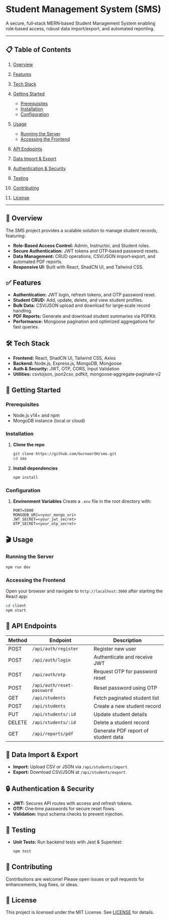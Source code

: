 # Student Management System (SMS)

A secure, full‑stack MERN‑based Student Management System enabling role‑based access, robust data import/export, and automated reporting.

---

## 📋 Table of Contents

1. [Overview](#overview)
2. [Features](#features)
3. [Tech Stack](#tech-stack)
4. [Getting Started](#getting-started)

   * [Prerequisites](#prerequisites)
   * [Installation](#installation)
   * [Configuration](#configuration)
5. [Usage](#usage)

   * [Running the Server](#running-the-server)
   * [Accessing the Frontend](#accessing-the-frontend)
6. [API Endpoints](#api-endpoints)
7. [Data Import & Export](#data-import--export)
8. [Authentication & Security](#authentication--security)
9. [Testing](#testing)
10. [Contributing](#contributing)
11. [License](#license)

---

## 🌟 Overview

The SMS project provides a scalable solution to manage student records, featuring:

* **Role‑Based Access Control:** Admin, Instructor, and Student roles.
* **Secure Authentication:** JWT tokens and OTP‑based password resets.
* **Data Management:** CRUD operations, CSV/JSON import‑export, and automated PDF reports.
* **Responsive UI:** Built with React, ShadCN UI, and Tailwind CSS.

## ✅ Features

* **Authentication:** JWT login, refresh tokens, and OTP password reset.
* **Student CRUD:** Add, update, delete, and view student profiles.
* **Bulk Data:** CSV/JSON upload and download for large‑scale record handling.
* **PDF Reports:** Generate and download student summaries via PDFKit.
* **Performance:** Mongoose pagination and optimized aggregations for fast queries.

## 🛠 Tech Stack

* **Frontend:** React, ShadCN UI, Tailwind CSS, Axios
* **Backend:** Node.js, Express.js, MongoDB, Mongoose
* **Auth & Security:** JWT, OTP, CORS, Input Validation
* **Utilities:** csvtojson, json2csv, pdfkit, mongoose‑aggregate‑paginate‑v2

## 🚀 Getting Started

### Prerequisites

* Node.js v14+ and npm
* MongoDB instance (local or cloud)

### Installation

1. **Clone the repo**

   ```bash
   git clone https://github.com/GurnoorSH/sms.git
   cd sms
   ```
2. **Install dependencies**

   ```bash
   npm install
   ```

### Configuration

1. **Environment Variables**
   Create a `.env` file in the root directory with:

   ```env
   PORT=5000
   MONGODB_URI=<your_mongo_uri>
   JWT_SECRET=<your_jwt_secret>
   OTP_SECRET=<your_otp_secret>
   ```

## 🎬 Usage

### Running the Server

```bash
npm run dev
```

### Accessing the Frontend

Open your browser and navigate to `http://localhost:3000` after starting the React app:

```bash
cd client
npm start
```

## 📡 API Endpoints

| Method | Endpoint                   | Description                         |
| ------ | -------------------------- | ----------------------------------- |
| POST   | `/api/auth/register`       | Register new user                   |
| POST   | `/api/auth/login`          | Authenticate and receive JWT        |
| POST   | `/api/auth/otp`            | Request OTP for password reset      |
| POST   | `/api/auth/reset-password` | Reset password using OTP            |
| GET    | `/api/students`            | Fetch paginated student list        |
| POST   | `/api/students`            | Create a new student record         |
| PUT    | `/api/students/:id`        | Update student details              |
| DELETE | `/api/students/:id`        | Delete a student record             |
| GET    | `/api/reports/pdf`         | Generate PDF report of student data |

## 📂 Data Import & Export

* **Import:** Upload CSV or JSON via `/api/students/import`.
* **Export:** Download CSV/JSON at `/api/students/export`.

## 🔒 Authentication & Security

* **JWT:** Secures API routes with access and refresh tokens.
* **OTP:** One‑time passwords for secure reset flows.
* **Validation:** Input schema checks to prevent injection.

## 🧪 Testing

* **Unit Tests:** Run backend tests with Jest & Supertest:

  ```bash
  npm test
  ```

## 🤝 Contributing

Contributions are welcome! Please open issues or pull requests for enhancements, bug fixes, or ideas.

## 📄 License

This project is licensed under the MIT License. See [LICENSE](LICENSE) for details.
